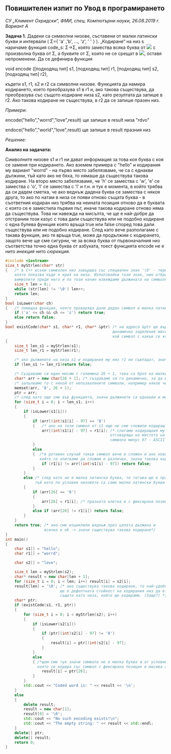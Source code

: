 ## Повишителен изпит по Увод в програмирането
*СУ  „Климент Охридски“, ФМИ, спец. Компютърни науки, 26.08.2019 г. Вариант А*

**Задача 1.** Дадени са символни низове, съставени от малки латински букви и интервали ( Σ={ 'a' ,'b', ..., 'z', ' ' } ). „Кодиране“ на низ 
s наричаме функция code_s:
Σ→Σ, която замества всяка буква от <img src="https://latex.codecogs.com/svg.latex?\Large&space;s"> с произволна буква от Σ, а буквите от 
Σ, които не се срещат в <img src="https://latex.codecogs.com/svg.latex?\Large&space;s">, оставя непроменени. Да се дефинира функция

void encode ([подходящ тип] s1, [подходящ тип] r1, [подходящ тип] s2, [подходящ тип] r2),

къдети s1, r1, s2 и r2 са символни низове. Функцията да намира кодирането, което преобразува s1 в r1 и, ако такова съществува, да преобразува със същото кодиране низа s2, 
като резултата да запише в r2. Ако такова кодиране не съществува, в r2 да се запише празен низ.

*Примери:*

encode("hello","worrd","love",result) ще запише в result низа "rdvo"

endoce("hello","world","love",result) ще запише в result празния низ

*Решение:*

**Анализ на задачата:**

Символните низове s1 и r1 ни дават информация за това коя буква с коя се заменя при кодирането. Ако вземем примера с "hello" и кодирания му вариант "worrd" - на първо място забелязваме, че са с еднакви дължини, тъй като ако не бяха, то нямаше да съществува такова кодиране. На второ място забелязваме, че 'h' се замества с 'w', 'e' се замества с 'o', 'l' се замества с 'l' и т.н. и тук е момента, в който трябва да си дадем сметка, че ако веднъж дадена буква се замества с някоя друга, то ако по натам в низа се появи отново същата буква - в съответния кодиран низ трябва на неината позиция отново да е буквата с която се е заместила първия път, иначе такова кодиране отново няма да съществува. Това ни навежда на мисълта, че ще е най-добре да отстраним този казус с това дали съществува или не подобно кодиране с една булева функция която връща true или false според това дали съществува или не подобно кодиране. След като вече разполагаме с такава функция, ако тя връща true, може да продължим с кодирането, защото вече ще сме сигурни, че за всяка буква от първоначалния низ съответства точно една буква от азбуката, тоест функцията encode не е нито *инекция* нито *сюрекция*.

```cpp
#include <iostream>
size_t myStrlen(char* str)
{   /* в C++ всеки символен низ завършва със специален знак '\0' - терминираща нула, 
	която показва къде е края на низа. Използвайки този знак, ние отброяваме с цикъл 
	вимволите преди него и по този начин извеждаме дължината на символния низ */
	size_t len = 0;;
	while (str[len] != '\0') len++;
	return len;
}
bool isLower(char ch)
{   /* помощна функция, която проверява дали даден символ е малка латинска буква */
	if ('a' <= ch && ch <= 'z') return true;
	else return false;
}
bool existCode(char* s1, char* r1, char* &ptr) /* на адреса &ptr ще върнем пойнрът към 
											   динамично заделения масив където сме съхранили 
											   кой символ с какъв се кодира*/
{
	size_t len_s1 = myStrlen(s1);
	size_t len_r1 = myStrlen(r1);

	/* ако дължините на низа s1 и кодирания му низ r1 не съвпадат, значи такова кодиране не съществува */
	if (len_s1 != len_r1)return false;

	/* Създаваме си един масим с големина 26 + 1, това са броя на малките латински букви плюс празното разстояние */
	char* arr = new char[26 + 1]; /* създаваме си го динамично, за да може да го ползваме и извън функцията */
	/* запълваме го с някой от непозволените символи, например някое число '8' (но разглеждано като символ) */
	memset(arr, '8', 26 + 1);
	ptr = arr;
	/* след като още сме във функцията, значи дължините са еднакви и може да въртим цикъл до която и да е от тях*/
	for (size_t i = 0; i < len_s1; i++)
	{
		if (isLower(s1[i]))
		{
			if (arr[(int)s1[i] - 97] == '8')
			{   /* ако на този символ от s1 още не сме сложили кодиращ символ*/
				arr[(int)s1[i] - 97] = r1[i]; /* слагаме кодиращоия му символ в масива arr на позиция 
											  отговаряща на мястото на символа в азбуката, което е 
											  символа минус 97 - ASCII кода на първата буква от азбуката*/
			}
			else
			{  /*в ротивен случай такъв символ вече е сложен и ако новия,
			   който се опитваме да сложим е различен, значи такова кодиране не съществува*/
				if (r1[i] != arr[(int)s1[i] - 97]) return false;
			}
		}
		else /* след като не е малка латинска буква, то тогава ще е празната клетка,
			 тъй като по условие низовете са само малки латински букви или празната клетка */
		{
			if (arr[26] == '8')
			{
				arr[26] = r1[i]; /* празната клетка е с фиксирана позиция 26 - последната клетка в масива arr */
			}
			else if (arr[26] != r1[i]) return false;
		}
	}
	return true; /* ако сме изциклили веднъж през цялата дължина и 
				 всичко е оk -> значи съществува такова кодиране*/
}
int main()
{
	char s1[] = "hello";
	char r1[] = "worrd";

	char s2[] = "love";

	size_t len = myStrlen(s2);
	char* result = new char[len + 1];
	for (size_t i = 0; i < len; i++) result[i] = s2[i];
	result[len] = '\0';	/* ако съществува такова кодиране, то най-удобно 
						ще е дефолтната стойност на кодирания низ да е 
						същата като низа, който ще кодираме. (Защо?) */
	char* ptr;
	if (existCode(s1, r1, ptr))
	{
		for (size_t i = 0; i < myStrlen(s2); i++)
		{
			if (isLower(s2[i]))
			{
				if (ptr[(int)s2[i] - 97] != '8')
				{
					result[i] = ptr[(int)s2[i] - 97];
				}
			}
			else
			{ /*щом сме тук значи символа не е малка буква и от условието следва че е празната клетка,
			  която се кодира със символ с фиксирана позиция в масива arr,за който знаем че ptr сочи към него*/
				result[i] = ptr[26];
			}
		}
		std::cout << "Coded word is: " << result << '\n';
	}
	else
	{
		delete result;
		result = new char[1];
		result[0] = '\0';
		std::cout << "No such encoding exists!\n";
		std::cout << "The empty string: " << result << std::endl;
	}
	delete[] ptr;
	delete[] result;
	return 0;
}
```
